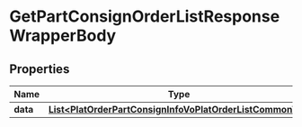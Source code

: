 

# GetPartConsignOrderListResponseWrapperBody


## Properties

Name | Type | Description | Notes
------------ | ------------- | ------------- | -------------
**data** | [**List&lt;PlatOrderPartConsignInfoVoPlatOrderListCommonVo&gt;**](PlatOrderPartConsignInfoVoPlatOrderListCommonVo.md) |  |  [optional]




